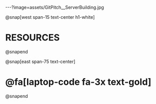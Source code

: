 ---?image=assets/GitPitch__ServerBuilding.jpg

@snap[west span-15 text-center h1-white]
# RESOURCES
@snapend

@snap[east span-75 text-center]
# @fa[laptop-code fa-3x text-gold]
@snapend
